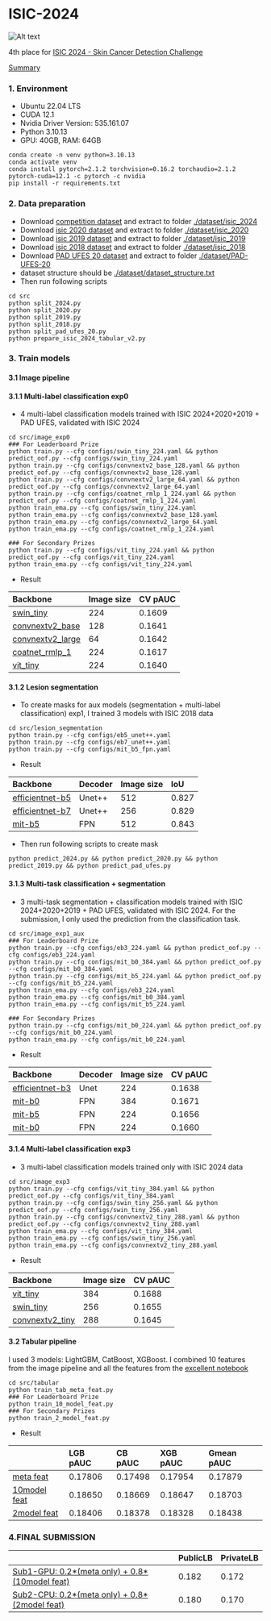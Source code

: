 # ISIC-2024

![Alt text](https://www.googleapis.com/download/storage/v1/b/kaggle-user-content/o/inbox%2F4972760%2F169b1f691322233e7b31aabaf6716ff3%2Fex-tiles.png?generation=1717700538524806&alt=media "Optional Title")

4th place for [ISIC 2024 - Skin Cancer Detection Challenge](https://www.kaggle.com/competitions/isic-2024-challenge/overview)

[Summary](https://www.kaggle.com/competitions/isic-2024-challenge/overview)

### 1. Environment
- Ubuntu 22.04 LTS
- CUDA 12.1
- Nvidia Driver Version: 535.161.07
- Python 3.10.13
- GPU: 40GB, RAM: 64GB

```shell
conda create -n venv python=3.10.13
conda activate venv
conda install pytorch=2.1.2 torchvision=0.16.2 torchaudio=2.1.2 pytorch-cuda=12.1 -c pytorch -c nvidia
pip install -r requirements.txt
```

### 2. Data preparation
- Download [competition dataset](https://www.kaggle.com/competitions/isic-2024-challenge/data) and extract to folder [./dataset/isic_2024](./dataset/isic_2024)
- Download [isic 2020 dataset](https://challenge.isic-archive.com/data/#2020) and extract to folder [./dataset/isic_2020](./dataset/isic_2020)
- Download [isic 2019 dataset](https://challenge.isic-archive.com/data/#2019) and extract to folder [./dataset/isic_2019](./dataset/isic_2019)
- Download [isic 2018 dataset](https://challenge.isic-archive.com/data/#2018) and extract to folder [./dataset/isic_2018](./dataset/isic_2018)
- Download [PAD UFES 20 dataset](https://data.mendeley.com/datasets/zr7vgbcyr2/1) and extract to folder [./dataset/PAD-UFES-20](./dataset/PAD-UFES-20)
- dataset structure should be [./dataset/dataset_structure.txt](./dataset/dataset_structure.txt)
- Then run following scripts
```shell
cd src
python split_2024.py
python split_2020.py
python split_2019.py
python split_2018.py
python split_pad_ufes_20.py
python prepare_isic_2024_tabular_v2.py
```
### 3. Train models
#### 3.1 Image pipeline

#### 3.1.1 Multi-label classification exp0
- 4 multi-label classification models trained with ISIC 2024+2020+2019 + PAD UFES, validated with ISIC 2024
```shell
cd src/image_exp0
### For Leaderboard Prize
python train.py --cfg configs/swin_tiny_224.yaml && python predict_oof.py --cfg configs/swin_tiny_224.yaml
python train.py --cfg configs/convnextv2_base_128.yaml && python predict_oof.py --cfg configs/convnextv2_base_128.yaml
python train.py --cfg configs/convnextv2_large_64.yaml && python predict_oof.py --cfg configs/convnextv2_large_64.yaml
python train.py --cfg configs/coatnet_rmlp_1_224.yaml && python predict_oof.py --cfg configs/coatnet_rmlp_1_224.yaml
python train_ema.py --cfg configs/swin_tiny_224.yaml
python train_ema.py --cfg configs/convnextv2_base_128.yaml
python train_ema.py --cfg configs/convnextv2_large_64.yaml
python train_ema.py --cfg configs/coatnet_rmlp_1_224.yaml

### For Secondary Prizes
python train.py --cfg configs/vit_tiny_224.yaml && python predict_oof.py --cfg configs/vit_tiny_224.yaml
python train_ema.py --cfg configs/vit_tiny_224.yaml
```
- Result

| Backbone         | Image size | CV pAUC |
| :--------------- | :--------- | :------ |
| [swin_tiny]()        | 224        | 0.1609  |
| [convnextv2_base]()  | 128        | 0.1641  |
| [convnextv2_large]() | 64         | 0.1642  |
| [coatnet_rmlp_1]()   | 224        | 0.1617  |
| [vit_tiny]()         | 224        | 0.1640  |

#### 3.1.2 Lesion segmentation
- To create masks for aux models (segmentation + multi-label classification) exp1, I trained 3 models with ISIC 2018 data
```shell
cd src/lesion_segmentation
python train.py --cfg configs/eb5_unet++.yaml
python train.py --cfg configs/eb7_unet++.yaml
python train.py --cfg configs/mit_b5_fpn.yaml
```
- Result

| Backbone        | Decoder | Image size | IoU   |
| :-------------- | :------ | :--------- | :---- |
| [efficientnet-b5]() | Unet++  | 512        | 0.827 |
| [efficientnet-b7]() | Unet++  | 256        | 0.829 |
| [mit-b5]()          | FPN     | 512        | 0.843 |

- Then run following scripts to create mask
```shell
python predict_2024.py && python predict_2020.py && python predict_2019.py && python predict_pad_ufes.py
```

#### 3.1.3 Multi-task classification + segmentation
- 3 multi-task segmentation + classification models trained with ISIC 2024+2020+2019 + PAD UFES, validated with ISIC 2024. For the submission, I only used the prediction from the classification task.
```shell
cd src/image_exp1_aux
### For Leaderboard Prize
python train.py --cfg configs/eb3_224.yaml && python predict_oof.py --cfg configs/eb3_224.yaml
python train.py --cfg configs/mit_b0_384.yaml && python predict_oof.py --cfg configs/mit_b0_384.yaml
python train.py --cfg configs/mit_b5_224.yaml && python predict_oof.py --cfg configs/mit_b5_224.yaml
python train_ema.py --cfg configs/eb3_224.yaml
python train_ema.py --cfg configs/mit_b0_384.yaml
python train_ema.py --cfg configs/mit_b5_224.yaml

### For Secondary Prizes
python train.py --cfg configs/mit_b0_224.yaml && python predict_oof.py --cfg configs/mit_b0_224.yaml
python train_ema.py --cfg configs/mit_b0_224.yaml
```
- Result

| Backbone        | Decoder | Image size | CV pAUC |
| :-------------- | :------ | :--------- | :------ |
| [efficientnet-b3]() | Unet    | 224        | 0.1638  |
| [mit-b0]()          | FPN     | 384        | 0.1671  |
| [mit-b5]()          | FPN     | 224        | 0.1656  |
| [mit-b0]()          | FPN     | 224        | 0.1660  |


#### 3.1.4 Multi-label classification exp3
- 3 multi-label classification models trained only with ISIC 2024 data
```shell
cd src/image_exp3
python train.py --cfg configs/vit_tiny_384.yaml && python predict_oof.py --cfg configs/vit_tiny_384.yaml
python train.py --cfg configs/swin_tiny_256.yaml && python predict_oof.py --cfg configs/swin_tiny_256.yaml
python train.py --cfg configs/convnextv2_tiny_288.yaml && python predict_oof.py --cfg configs/convnextv2_tiny_288.yaml
python train_ema.py --cfg configs/vit_tiny_384.yaml
python train_ema.py --cfg configs/swin_tiny_256.yaml
python train_ema.py --cfg configs/convnextv2_tiny_288.yaml
```
- Result

| Backbone        | Image size | CV pAUC |
| :-------------- | :--------- | :------ |
| [vit_tiny]()        | 384        | 0.1688  |
| [swin_tiny]()       | 256        | 0.1655  |
| [convnextv2_tiny]() | 288        | 0.1645  |

#### 3.2 Tabular pipeline
I used 3 models: LightGBM, CatBoost, XGBoost. I combined 10 features from the image pipeline and all the features from the [excellent notebook](https://www.kaggle.com/code/greysky/isic-2024-only-tabular-data/notebook)
```shell
cd src/tabular
python train_tab_meta_feat.py
### For Leaderboard Prize
python train_10_model_feat.py
### For Secondary Prizes
python train_2_model_feat.py
```
- Result

|                  | LGB pAUC | CB pAUC | XGB pAUC | Gmean pAUC |
| :--------------- | :------- | :------ | :------- | :--------- |
| [meta feat]()    | 0.17806  | 0.17498 | 0.17954  | 0.17879    |
| [10model feat]() | 0.18650  | 0.18669 | 0.18647  | 0.18703    | 
| [2model feat]()  | 0.18406  | 0.18378 | 0.18328  | 0.18438    | 


### 4.FINAL SUBMISSION
|                                                    | PublicLB | PrivateLB |
| :------------------------------------------------- | :------- | :-------- |
| [Sub1-GPU: 0.2*(meta only) + 0.8*(10model feat)]() | 0.182    | 0.172     |
| [Sub2-CPU: 0.2*(meta only) + 0.8*(2model feat)]()  | 0.180    | 0.170     |
